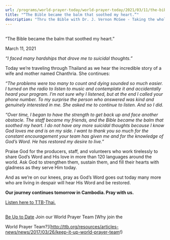```yaml
---
url: /programs/world-prayer-today/world-prayer-today/2021/03/11/the-bible-became-the-balm-that-soothed-my-heart
title: "“The Bible became the balm that soothed my heart.”"
description: "Thru the Bible with Dr. J. Vernon McGee - Taking the whole Word to the whole world"
---
```







## 
 “The Bible became the balm that soothed my heart.”


March 11, 2021




*“I faced many hardships that drove me to suicidal thoughts.”* 

Today we’re traveling through Thailand as we hear the incredible story of a wife and mother named Chanthria. She continues: 

*“The problems were too many to count and dying sounded so much easier. I turned on the radio to listen to music and contemplate it and accidentally heard your program. I’m not sure why I listened, but at the end I called your phone number. To my surprise the person who answered was kind and genuinely interested in me. She asked me to continue to listen. And so I did.* 

*“Over time, I began to have the strength to get back up and face another obstacle. The staff became my friends, and the Bible became the balm that soothed my heart. I do not have any more suicidal thoughts because I know God loves me and is on my side. I want to thank you so much for the constant encouragement your team has given me and for the knowledge of God’s Word. He has restored my desire to live.”* 

Praise God for the producers, staff, and volunteers who work tirelessly to share God’s Word and His love in more than 120 languages around the world. Ask God to strengthen them, sustain them, and fill their hearts with gladness as they serve Him today.  

And as we’re on our knees, pray as God’s Word goes out today many more who are living in despair will hear His Word and be restored.  

**Our journey continues tomorrow in Cambodia. Pray with us.** 

[Listen here to TTB-Thai.](https://ttb.twr.org/home/day,978/language,THA)  








## 




[Be Up to Date](http://feeds.feedburner.com/WorldPrayerToday "World Prayer Today RSS Feed")
Join our World Prayer Team
[Why join the  

World Prayer Team?](http://ttb.org/resources/articles-news/news/2017/03/26/keep-it-up-world-prayer-team!)




